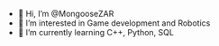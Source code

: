 - 👋 Hi, I’m @MongooseZAR
- 👀 I’m interested in Game development and Robotics
- 🌱 I’m currently learning C++, Python, SQL

<!---
MongooseZAR/MongooseZAR is a ✨ special ✨ repository because its `README.md` (this file) appears on your GitHub profile.
You can click the Preview link to take a look at your changes.
--->
